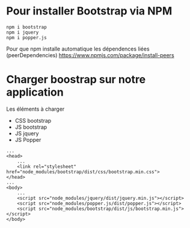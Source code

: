 # Pour installer Bootstrap via NPM

```
npm i bootstrap
npm i jquery
npm i popper.js
```

Pour que npm installe automatique les dépendences liées (peerDependencies)
https://www.npmjs.com/package/install-peers


# Charger boostrap sur notre application

Les éléments à charger
- CSS bootstrap
- JS bootstrap
- JS jquery
- JS Popper


```
...
<head>
    ...
    <link rel="stylesheet" href="node_modules/bootstrap/dist/css/bootstrap.min.css">
</head>
...
<body>
    ...
    <script src="node_modules/jquery/dist/jquery.min.js"></script>
    <script src="node_modules/popper.js/dist/popper.js"></script>
    <script src="node_modules/bootstrap/dist/js/bootstrap.min.js"></script>
</body>
```